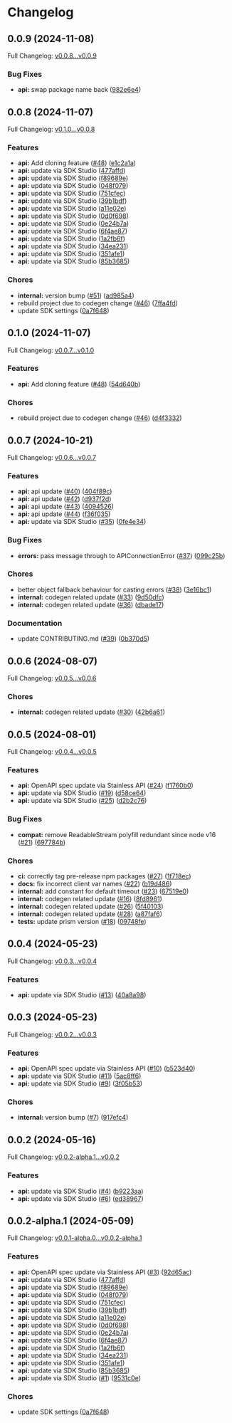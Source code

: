 # Changelog

## 0.0.9 (2024-11-08)

Full Changelog: [v0.0.8...v0.0.9](https://github.com/plastic-labs/honcho-node/compare/v0.0.8...v0.0.9)

### Bug Fixes

* **api:** swap package name back ([982e6e4](https://github.com/plastic-labs/honcho-node/commit/982e6e45c32d24ae98054b4a2ae0a65652c0a812))

## 0.0.8 (2024-11-07)

Full Changelog: [v0.1.0...v0.0.8](https://github.com/plastic-labs/honcho-node/compare/v0.1.0...v0.0.8)

### Features

* **api:** Add cloning feature ([#48](https://github.com/plastic-labs/honcho-node/issues/48)) ([e1c2a1a](https://github.com/plastic-labs/honcho-node/commit/e1c2a1a94e7c1123c25ce36e71ecf3fe26e15185))
* **api:** update via SDK Studio ([477affd](https://github.com/plastic-labs/honcho-node/commit/477affdce431e0a3cfab0a89ed82d0a4d671cea5))
* **api:** update via SDK Studio ([f89689e](https://github.com/plastic-labs/honcho-node/commit/f89689ebdb4911691307b94b568fb6198526c479))
* **api:** update via SDK Studio ([048f079](https://github.com/plastic-labs/honcho-node/commit/048f0795a97dd4cef5c38cd1c806451ef9deec34))
* **api:** update via SDK Studio ([751cfec](https://github.com/plastic-labs/honcho-node/commit/751cfec21f9c88b3155bda870feef0d80672749d))
* **api:** update via SDK Studio ([39b1bdf](https://github.com/plastic-labs/honcho-node/commit/39b1bdfc363bedc97cf525a51c5d6217456f15fe))
* **api:** update via SDK Studio ([a11e02e](https://github.com/plastic-labs/honcho-node/commit/a11e02ee566310082ea0aea49ba89de7cf58e27e))
* **api:** update via SDK Studio ([0d0f698](https://github.com/plastic-labs/honcho-node/commit/0d0f69874484513a253134924e429da30d7c1bb5))
* **api:** update via SDK Studio ([0e24b7a](https://github.com/plastic-labs/honcho-node/commit/0e24b7a6e9a67c894da3f5ae9061216e60e5d9b0))
* **api:** update via SDK Studio ([6f4ae87](https://github.com/plastic-labs/honcho-node/commit/6f4ae87cffe7a3634516a131d96827991228579d))
* **api:** update via SDK Studio ([1a2fb6f](https://github.com/plastic-labs/honcho-node/commit/1a2fb6fcf78cbfe14a7919c7d32816a12ab4e4f9))
* **api:** update via SDK Studio ([34ea231](https://github.com/plastic-labs/honcho-node/commit/34ea231a852f513b536fbf9068147f301bfe9180))
* **api:** update via SDK Studio ([351afe1](https://github.com/plastic-labs/honcho-node/commit/351afe16e68ddc044057358a2dcd55fbd79cb151))
* **api:** update via SDK Studio ([85b3685](https://github.com/plastic-labs/honcho-node/commit/85b368508e3c201197db5dd3fc45f018f8f2e512))


### Chores

* **internal:** version bump ([#51](https://github.com/plastic-labs/honcho-node/issues/51)) ([ad985a4](https://github.com/plastic-labs/honcho-node/commit/ad985a422a3c44b72cd60d85c11dd824f139d0fb))
* rebuild project due to codegen change ([#46](https://github.com/plastic-labs/honcho-node/issues/46)) ([7ffa4fd](https://github.com/plastic-labs/honcho-node/commit/7ffa4fdc087e8d1dfdca475905c1cd081331d66e))
* update SDK settings ([0a7f648](https://github.com/plastic-labs/honcho-node/commit/0a7f648b3ec320898b8a8e60d6129ec4312b0d5f))

## 0.1.0 (2024-11-07)

Full Changelog: [v0.0.7...v0.1.0](https://github.com/plastic-labs/honcho-node/compare/v0.0.7...v0.1.0)

### Features

* **api:** Add cloning feature ([#48](https://github.com/plastic-labs/honcho-node/issues/48)) ([54d640b](https://github.com/plastic-labs/honcho-node/commit/54d640b19ca9609d80eb2061e7bb0d62eacee395))


### Chores

* rebuild project due to codegen change ([#46](https://github.com/plastic-labs/honcho-node/issues/46)) ([d4f3332](https://github.com/plastic-labs/honcho-node/commit/d4f3332230439cf63e6b4b90602c63c94f04820d))

## 0.0.7 (2024-10-21)

Full Changelog: [v0.0.6...v0.0.7](https://github.com/plastic-labs/honcho-node/compare/v0.0.6...v0.0.7)

### Features

* **api:** api update ([#40](https://github.com/plastic-labs/honcho-node/issues/40)) ([404f89c](https://github.com/plastic-labs/honcho-node/commit/404f89cd152afcdd9a482ff9487c852298ff3ab9))
* **api:** api update ([#42](https://github.com/plastic-labs/honcho-node/issues/42)) ([d937f2d](https://github.com/plastic-labs/honcho-node/commit/d937f2dc21350a2f04f4385fc0e42b93c2f9acc2))
* **api:** api update ([#43](https://github.com/plastic-labs/honcho-node/issues/43)) ([4094526](https://github.com/plastic-labs/honcho-node/commit/4094526e55badf52050a5d486d7583ca2f489753))
* **api:** api update ([#44](https://github.com/plastic-labs/honcho-node/issues/44)) ([f36f035](https://github.com/plastic-labs/honcho-node/commit/f36f035b23769442fc8cb9102654d6494e1119a1))
* **api:** update via SDK Studio ([#35](https://github.com/plastic-labs/honcho-node/issues/35)) ([0fe4e34](https://github.com/plastic-labs/honcho-node/commit/0fe4e34b9adb0c6aefb97a7f86255f17ef07a605))


### Bug Fixes

* **errors:** pass message through to APIConnectionError ([#37](https://github.com/plastic-labs/honcho-node/issues/37)) ([099c25b](https://github.com/plastic-labs/honcho-node/commit/099c25b0a9bdfde9404f2760027c868f99565e3c))


### Chores

* better object fallback behaviour for casting errors ([#38](https://github.com/plastic-labs/honcho-node/issues/38)) ([3e16bc1](https://github.com/plastic-labs/honcho-node/commit/3e16bc162793c14e925f40868f85ec89bfda9c8f))
* **internal:** codegen related update ([#33](https://github.com/plastic-labs/honcho-node/issues/33)) ([9d50dfc](https://github.com/plastic-labs/honcho-node/commit/9d50dfc7b638295f9af0a11869fd47f4f319c4e5))
* **internal:** codegen related update ([#36](https://github.com/plastic-labs/honcho-node/issues/36)) ([dbade17](https://github.com/plastic-labs/honcho-node/commit/dbade177ef333f740138ff026a346a6e25bec229))


### Documentation

* update CONTRIBUTING.md ([#39](https://github.com/plastic-labs/honcho-node/issues/39)) ([0b370d5](https://github.com/plastic-labs/honcho-node/commit/0b370d587c6a73a78563f2faf807e2844fe9dc8f))

## 0.0.6 (2024-08-07)

Full Changelog: [v0.0.5...v0.0.6](https://github.com/plastic-labs/honcho-node/compare/v0.0.5...v0.0.6)

### Chores

* **internal:** codegen related update ([#30](https://github.com/plastic-labs/honcho-node/issues/30)) ([42b6a61](https://github.com/plastic-labs/honcho-node/commit/42b6a616180b26771390f681c2c3d68c8c60ac50))

## 0.0.5 (2024-08-01)

Full Changelog: [v0.0.4...v0.0.5](https://github.com/plastic-labs/honcho-node/compare/v0.0.4...v0.0.5)

### Features

* **api:** OpenAPI spec update via Stainless API ([#24](https://github.com/plastic-labs/honcho-node/issues/24)) ([f1760b0](https://github.com/plastic-labs/honcho-node/commit/f1760b014808b25acacea1dbe58d0e67e78b0709))
* **api:** update via SDK Studio ([#19](https://github.com/plastic-labs/honcho-node/issues/19)) ([d58ce64](https://github.com/plastic-labs/honcho-node/commit/d58ce641232a10967d41d45be9ff159f3c6f1583))
* **api:** update via SDK Studio ([#25](https://github.com/plastic-labs/honcho-node/issues/25)) ([d2b2c76](https://github.com/plastic-labs/honcho-node/commit/d2b2c76c4a28c3f2452492aedb240d563f33238c))


### Bug Fixes

* **compat:** remove ReadableStream polyfill redundant since node v16 ([#21](https://github.com/plastic-labs/honcho-node/issues/21)) ([697784b](https://github.com/plastic-labs/honcho-node/commit/697784bdd6d64b700cdc6ab1572a4ad130725d6b))


### Chores

* **ci:** correctly tag pre-release npm packages ([#27](https://github.com/plastic-labs/honcho-node/issues/27)) ([1f718ec](https://github.com/plastic-labs/honcho-node/commit/1f718eccfe135dc2bad1f9c31a43d1014e3831be))
* **docs:** fix incorrect client var names ([#22](https://github.com/plastic-labs/honcho-node/issues/22)) ([b19d486](https://github.com/plastic-labs/honcho-node/commit/b19d4865708dee7c6f5ac0af9ad74487709554e7))
* **internal:** add constant for default timeout ([#23](https://github.com/plastic-labs/honcho-node/issues/23)) ([67519e0](https://github.com/plastic-labs/honcho-node/commit/67519e0ebfbf52350f0dcbfd4b699285d5b765ec))
* **internal:** codegen related update ([#16](https://github.com/plastic-labs/honcho-node/issues/16)) ([8fd8961](https://github.com/plastic-labs/honcho-node/commit/8fd89613e59d87ecd9bf6822d69dc01e17cba411))
* **internal:** codegen related update ([#26](https://github.com/plastic-labs/honcho-node/issues/26)) ([5f40103](https://github.com/plastic-labs/honcho-node/commit/5f40103250bd1c732e9cd0e99c8f06e41f088a08))
* **internal:** codegen related update ([#28](https://github.com/plastic-labs/honcho-node/issues/28)) ([a87faf6](https://github.com/plastic-labs/honcho-node/commit/a87faf690c13f796027a92a18e8759846997aa8d))
* **tests:** update prism version ([#18](https://github.com/plastic-labs/honcho-node/issues/18)) ([09748fe](https://github.com/plastic-labs/honcho-node/commit/09748fe2cec34eb7c7d7ed1f839212e4c65642ea))

## 0.0.4 (2024-05-23)

Full Changelog: [v0.0.3...v0.0.4](https://github.com/plastic-labs/honcho-node/compare/v0.0.3...v0.0.4)

### Features

* **api:** update via SDK Studio ([#13](https://github.com/plastic-labs/honcho-node/issues/13)) ([40a8a98](https://github.com/plastic-labs/honcho-node/commit/40a8a98bfca8d9603d37109c98868ddacdace65b))

## 0.0.3 (2024-05-23)

Full Changelog: [v0.0.2...v0.0.3](https://github.com/plastic-labs/honcho-node/compare/v0.0.2...v0.0.3)

### Features

* **api:** OpenAPI spec update via Stainless API ([#10](https://github.com/plastic-labs/honcho-node/issues/10)) ([b523d40](https://github.com/plastic-labs/honcho-node/commit/b523d4033e9aa50a20ba2beb3de697a6caa91ad3))
* **api:** update via SDK Studio ([#11](https://github.com/plastic-labs/honcho-node/issues/11)) ([5ac8ff6](https://github.com/plastic-labs/honcho-node/commit/5ac8ff630c010182ab7a69e24f57ccd0b345b270))
* **api:** update via SDK Studio ([#9](https://github.com/plastic-labs/honcho-node/issues/9)) ([3f05b53](https://github.com/plastic-labs/honcho-node/commit/3f05b53412e8fee6e9ac993369c14dcb6a59146d))


### Chores

* **internal:** version bump ([#7](https://github.com/plastic-labs/honcho-node/issues/7)) ([917efc4](https://github.com/plastic-labs/honcho-node/commit/917efc407618b3fda49db2b0e429d461b1cca964))

## 0.0.2 (2024-05-16)

Full Changelog: [v0.0.2-alpha.1...v0.0.2](https://github.com/plastic-labs/honcho-node/compare/v0.0.2-alpha.1...v0.0.2)

### Features

* **api:** update via SDK Studio ([#4](https://github.com/plastic-labs/honcho-node/issues/4)) ([b9223aa](https://github.com/plastic-labs/honcho-node/commit/b9223aad8c83294ee36e3f4ef94bb7e2f28195a6))
* **api:** update via SDK Studio ([#6](https://github.com/plastic-labs/honcho-node/issues/6)) ([ed38967](https://github.com/plastic-labs/honcho-node/commit/ed3896777309256f7387c2e19471a6b81567fd9a))

## 0.0.2-alpha.1 (2024-05-09)

Full Changelog: [v0.0.1-alpha.0...v0.0.2-alpha.1](https://github.com/plastic-labs/honcho-node/compare/v0.0.1-alpha.0...v0.0.2-alpha.1)

### Features

* **api:** OpenAPI spec update via Stainless API ([#3](https://github.com/plastic-labs/honcho-node/issues/3)) ([92d65ac](https://github.com/plastic-labs/honcho-node/commit/92d65acee1b967d4a559ab2b4a5e9372f3637b91))
* **api:** update via SDK Studio ([477affd](https://github.com/plastic-labs/honcho-node/commit/477affdce431e0a3cfab0a89ed82d0a4d671cea5))
* **api:** update via SDK Studio ([f89689e](https://github.com/plastic-labs/honcho-node/commit/f89689ebdb4911691307b94b568fb6198526c479))
* **api:** update via SDK Studio ([048f079](https://github.com/plastic-labs/honcho-node/commit/048f0795a97dd4cef5c38cd1c806451ef9deec34))
* **api:** update via SDK Studio ([751cfec](https://github.com/plastic-labs/honcho-node/commit/751cfec21f9c88b3155bda870feef0d80672749d))
* **api:** update via SDK Studio ([39b1bdf](https://github.com/plastic-labs/honcho-node/commit/39b1bdfc363bedc97cf525a51c5d6217456f15fe))
* **api:** update via SDK Studio ([a11e02e](https://github.com/plastic-labs/honcho-node/commit/a11e02ee566310082ea0aea49ba89de7cf58e27e))
* **api:** update via SDK Studio ([0d0f698](https://github.com/plastic-labs/honcho-node/commit/0d0f69874484513a253134924e429da30d7c1bb5))
* **api:** update via SDK Studio ([0e24b7a](https://github.com/plastic-labs/honcho-node/commit/0e24b7a6e9a67c894da3f5ae9061216e60e5d9b0))
* **api:** update via SDK Studio ([6f4ae87](https://github.com/plastic-labs/honcho-node/commit/6f4ae87cffe7a3634516a131d96827991228579d))
* **api:** update via SDK Studio ([1a2fb6f](https://github.com/plastic-labs/honcho-node/commit/1a2fb6fcf78cbfe14a7919c7d32816a12ab4e4f9))
* **api:** update via SDK Studio ([34ea231](https://github.com/plastic-labs/honcho-node/commit/34ea231a852f513b536fbf9068147f301bfe9180))
* **api:** update via SDK Studio ([351afe1](https://github.com/plastic-labs/honcho-node/commit/351afe16e68ddc044057358a2dcd55fbd79cb151))
* **api:** update via SDK Studio ([85b3685](https://github.com/plastic-labs/honcho-node/commit/85b368508e3c201197db5dd3fc45f018f8f2e512))
* **api:** update via SDK Studio ([#1](https://github.com/plastic-labs/honcho-node/issues/1)) ([9531c0e](https://github.com/plastic-labs/honcho-node/commit/9531c0ea806202b70bc7a96752cd6e74a05b161b))


### Chores

* update SDK settings ([0a7f648](https://github.com/plastic-labs/honcho-node/commit/0a7f648b3ec320898b8a8e60d6129ec4312b0d5f))
